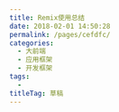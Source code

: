 ```yaml
---
title: Remix使用总结
date: 2018-02-01 14:50:28
permalink: /pages/cefdfc/
categories: 
  - 大前端
  - 应用框架
  - 开发框架
tags: 
  - 
titleTag: 草稿
---
```

